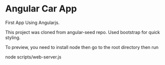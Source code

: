 
Angular Car App
=====================

First App Using Angularjs.

This project was cloned from angular-seed repo. Used bootstrap for quick styling.

To preview, you need to install node then go to the root directory then run

node scripts/web-server.js

